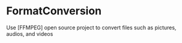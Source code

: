 # FormatConversion
Use [FFMPEG] open source project to convert files such as pictures, audios, and videos
